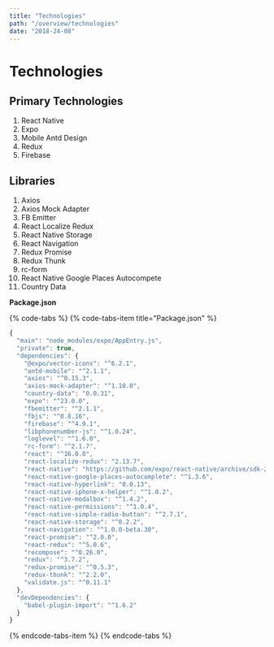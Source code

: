```yaml
---
title: "Technologies"
path: "/overview/technologies"
date: "2018-24-08"
---
```


# Technologies

## Primary Technologies

1. React Native
2. Expo
3. Mobile Antd Design
4. Redux
5. Firebase

## Libraries

1. Axios
2. Axios Mock Adapter
3. FB Emitter
4. React Localize Redux
5. React Native Storage
6. React Navigation
7. Redux Promise
8. Redux Thunk
9. rc-form
10. React Native Google Places Autocompete
11. Country Data

**Package.json**

{% code-tabs %}
{% code-tabs-item title="Package.json" %}
```javascript
{
  "main": "node_modules/expo/AppEntry.js",
  "private": true,
  "dependencies": {
    "@expo/vector-icons": "^6.2.1",
    "antd-mobile": "^2.1.1",
    "axios": "^0.15.3",
    "axios-mock-adapter": "^1.10.0",
    "country-data": "0.0.31",
    "expo": "^23.0.0",
    "fbemitter": "^2.1.1",
    "fbjs": "^0.8.16",
    "firebase": "^4.9.1",
    "libphonenumber-js": "^1.0.24",
    "loglevel": "^1.6.0",
    "rc-form": "^2.1.7",
    "react": "^16.0.0",
    "react-localize-redux": "2.13.7",
    "react-native": "https://github.com/expo/react-native/archive/sdk-23.0.0.tar.gz",
    "react-native-google-places-autocomplete": "^1.3.6",
    "react-native-hyperlink": "0.0.13",
    "react-native-iphone-x-helper": "^1.0.2",
    "react-native-modalbox": "^1.4.2",
    "react-native-permissions": "^1.0.4",
    "react-native-simple-radio-button": "^2.7.1",
    "react-native-storage": "^0.2.2",
    "react-navigation": "^1.0.0-beta.30",
    "react-promise": "^2.0.0",
    "react-redux": "^5.0.6",
    "recompose": "^0.26.0",
    "redux": "^3.7.2",
    "redux-promise": "^0.5.3",
    "redux-thunk": "^2.2.0",
    "validate.js": "^0.11.1"
  },
  "devDependencies": {
    "babel-plugin-import": "^1.6.2"
  }
}

```
{% endcode-tabs-item %}
{% endcode-tabs %}


